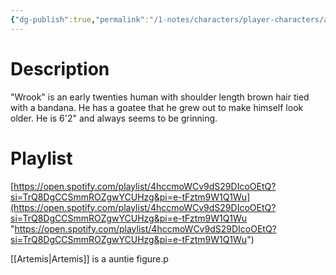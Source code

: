 ```yaml
---
{"dg-publish":true,"permalink":"/1-notes/characters/player-characters/atticus-wrookery/"}
---
```


# Description
"Wrook" is an early twenties human with shoulder length brown hair tied with a bandana. 
He has a goatee that he grew out to make himself look older. 
He is 6'2" and always seems to be grinning.

# Playlist
[https://open.spotify.com/playlist/4hccmoWCv9dS29DIcoOEtQ?si=TrQ8DgCCSmmROZgwYCUHzg&pi=e-tFztm9W1Q1Wu](https://open.spotify.com/playlist/4hccmoWCv9dS29DIcoOEtQ?si=TrQ8DgCCSmmROZgwYCUHzg&pi=e-tFztm9W1Q1Wu "https://open.spotify.com/playlist/4hccmoWCv9dS29DIcoOEtQ?si=TrQ8DgCCSmmROZgwYCUHzg&pi=e-tFztm9W1Q1Wu")

[[Artemis\|Artemis]] is a auntie figure.p
 